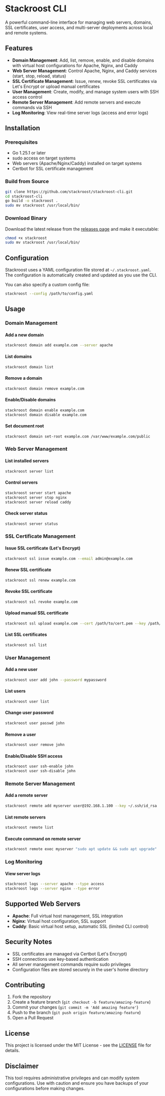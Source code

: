 # Stackroost CLI

A powerful command-line interface for managing web servers, domains, SSL certificates, user access, and multi-server deployments across local and remote systems.

## Features

- **Domain Management**: Add, list, remove, enable, and disable domains with virtual host configurations for Apache, Nginx, and Caddy
- **Web Server Management**: Control Apache, Nginx, and Caddy services (start, stop, reload, status)
- **SSL Certificate Management**: Issue, renew, revoke SSL certificates via Let's Encrypt or upload manual certificates
- **User Management**: Create, modify, and manage system users with SSH access control
- **Remote Server Management**: Add remote servers and execute commands via SSH
- **Log Monitoring**: View real-time server logs (access and error logs)

## Installation

### Prerequisites

- Go 1.25.1 or later
- sudo access on target systems
- Web servers (Apache/Nginx/Caddy) installed on target systems
- Certbot for SSL certificate management

### Build from Source

```bash
git clone https://github.com/stackroost/stackroost-cli.git
cd stackroost-cli
go build -o stackroost .
sudo mv stackroost /usr/local/bin/
```

### Download Binary

Download the latest release from the [releases page](https://github.com/stackroost/stackroost-cli/releases) and make it executable:

```bash
chmod +x stackroost
sudo mv stackroost /usr/local/bin/
```

## Configuration

Stackroost uses a YAML configuration file stored at `~/.stackroost.yaml`. The configuration is automatically created and updated as you use the CLI.

You can also specify a custom config file:

```bash
stackroost --config /path/to/config.yaml
```

## Usage

### Domain Management

#### Add a new domain
```bash
stackroost domain add example.com --server apache
```

#### List domains
```bash
stackroost domain list
```

#### Remove a domain
```bash
stackroost domain remove example.com
```

#### Enable/Disable domains
```bash
stackroost domain enable example.com
stackroost domain disable example.com
```

#### Set document root
```bash
stackroost domain set-root example.com /var/www/example.com/public
```

### Web Server Management

#### List installed servers
```bash
stackroost server list
```

#### Control servers
```bash
stackroost server start apache
stackroost server stop nginx
stackroost server reload caddy
```

#### Check server status
```bash
stackroost server status
```

### SSL Certificate Management

#### Issue SSL certificate (Let's Encrypt)
```bash
stackroost ssl issue example.com --email admin@example.com
```

#### Renew SSL certificate
```bash
stackroost ssl renew example.com
```

#### Revoke SSL certificate
```bash
stackroost ssl revoke example.com
```

#### Upload manual SSL certificate
```bash
stackroost ssl upload example.com --cert /path/to/cert.pem --key /path/to/key.pem
```

#### List SSL certificates
```bash
stackroost ssl list
```

### User Management

#### Add a new user
```bash
stackroost user add john --password mypassword
```

#### List users
```bash
stackroost user list
```

#### Change user password
```bash
stackroost user passwd john
```

#### Remove a user
```bash
stackroost user remove john
```

#### Enable/Disable SSH access
```bash
stackroost user ssh-enable john
stackroost user ssh-disable john
```

### Remote Server Management

#### Add a remote server
```bash
stackroost remote add myserver user@192.168.1.100 --key ~/.ssh/id_rsa
```

#### List remote servers
```bash
stackroost remote list
```

#### Execute command on remote server
```bash
stackroost remote exec myserver "sudo apt update && sudo apt upgrade"
```

### Log Monitoring

#### View server logs
```bash
stackroost logs --server apache --type access
stackroost logs --server nginx --type error
```

## Supported Web Servers

- **Apache**: Full virtual host management, SSL integration
- **Nginx**: Virtual host configuration, SSL support
- **Caddy**: Basic virtual host setup, automatic SSL (limited CLI control)

## Security Notes

- SSL certificates are managed via Certbot (Let's Encrypt)
- SSH connections use key-based authentication
- All server management commands require sudo privileges
- Configuration files are stored securely in the user's home directory

## Contributing

1. Fork the repository
2. Create a feature branch (`git checkout -b feature/amazing-feature`)
3. Commit your changes (`git commit -m 'Add amazing feature'`)
4. Push to the branch (`git push origin feature/amazing-feature`)
5. Open a Pull Request

## License

This project is licensed under the MIT License - see the [LICENSE](LICENSE) file for details.

## Disclaimer

This tool requires administrative privileges and can modify system configurations. Use with caution and ensure you have backups of your configurations before making changes.